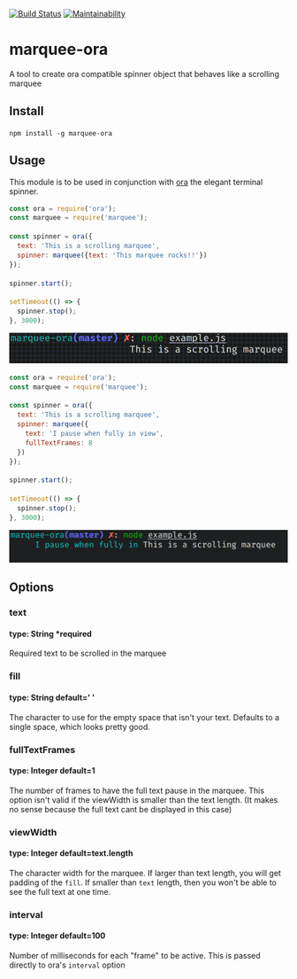 [![Build Status](https://travis-ci.org/joeycozza/marquee-ora.svg?branch=master)](https://travis-ci.org/joeycozza/marquee-ora)
[![Maintainability](https://api.codeclimate.com/v1/badges/192675607b7e88b61e65/maintainability)](https://codeclimate.com/github/joeycozza/marquee-ora/maintainability)

# marquee-ora
A tool to create ora compatible spinner object that behaves like a scrolling marquee

## Install
`npm install -g marquee-ora`

## Usage
This module is to be used in conjunction with [ora](https://github.com/sindresorhus/ora) the elegant terminal spinner.

```javascript
const ora = require('ora');
const marquee = require('marquee');

const spinner = ora({
  text: 'This is a scrolling marquee',
  spinner: marquee({text: 'This marquee rocks!!'})
});

spinner.start();

setTimeout(() => {
  spinner.stop();
}, 3000);
```

![This marquee rocks!! Scrolling](https://github.com/joeycozza/marquee-ora/raw/master/gifs/thisMarqueeRocks.gif)

```javascript
const ora = require('ora');
const marquee = require('marquee');

const spinner = ora({
  text: 'This is a scrolling marquee',
  spinner: marquee({
    text: 'I pause when fully in view',
    fullTextFrames: 8
  })
});

spinner.start();

setTimeout(() => {
  spinner.stop();
}, 3000);
```

![Pause on Full Text](https://github.com/joeycozza/marquee-ora/raw/master/gifs/fullTextPausing.gif)

## Options
### text
#### type: String *required
Required text to be scrolled in the marquee

### fill
#### type: String default=' '
The character to use for the empty space that isn't your text. Defaults to a single space, which looks pretty good.

### fullTextFrames
#### type: Integer default=1
The number of frames to have the full text pause in the marquee. This option isn't valid if the viewWidth is smaller than the text length. 
(It makes no sense because the full text cant be displayed in this case)

### viewWidth 
#### type: Integer default=text.length
The character width for the marquee. If larger than text length, you will get padding of the `fill`.
If smaller than `text` length, then you won't be able to see the full text at one time.

### interval
#### type: Integer default=100
Number of milliseconds for each "frame" to be active. This is passed directly to ora's `interval` option

